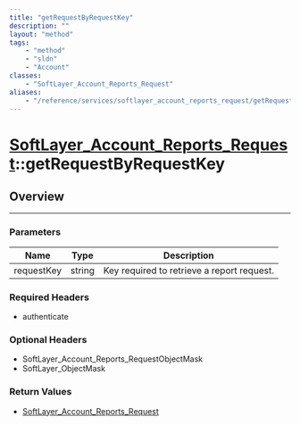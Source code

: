 ```yaml
---
title: "getRequestByRequestKey"
description: ""
layout: "method"
tags:
    - "method"
    - "sldn"
    - "Account"
classes:
    - "SoftLayer_Account_Reports_Request"
aliases:
    - "/reference/services/softlayer_account_reports_request/getRequestByRequestKey"
---
```

# [SoftLayer_Account_Reports_Request](/reference/services/SoftLayer_Account_Reports_Request)::getRequestByRequestKey




## Overview 


-----

### Parameters 
|Name | Type | Description |
| --- | --- | --- |
|requestKey| string| Key required to retrieve a report request.|


### Required Headers
* authenticate


### Optional Headers
* SoftLayer_Account_Reports_RequestObjectMask
* SoftLayer_ObjectMask

### Return Values
* <a href='/reference/datatypes/SoftLayer_Account_Reports_Request'>SoftLayer_Account_Reports_Request </a>




